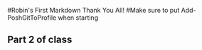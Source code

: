 #Robin's First Markdown Thank You All!
#Make sure to put Add-PoshGitToProfile when starting 
## Part 2 of class